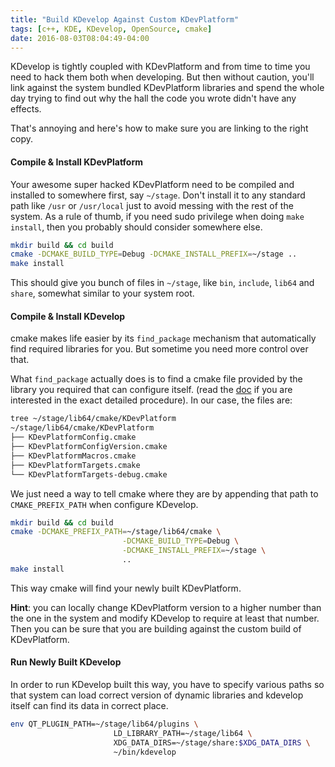 ```yaml
---
title: "Build KDevelop Against Custom KDevPlatform"
tags: [c++, KDE, KDevelop, OpenSource, cmake]
date: 2016-08-03T08:04:49-04:00
---
```


KDevelop is tightly coupled with KDevPlatform and from time to time you need to hack them both when developing. But then without caution, you'll link against the system bundled KDevPlatform libraries and spend the whole day trying to find out why the hall the code you wrote didn't have any effects.

That's annoying and here's how to make sure you are linking to the right copy.

#### Compile & Install KDevPlatform
Your awesome super hacked KDevPlatform need to be compiled and installed to somewhere first, say `~/stage`. Don't install it to any standard path like `/usr` or `/usr/local` just to avoid messing with the rest of the system. As a rule of thumb, if you need sudo privilege when doing `make install`, then you probably should consider somewhere else.

```bash preset=shell
mkdir build && cd build
cmake -DCMAKE_BUILD_TYPE=Debug -DCMAKE_INSTALL_PREFIX=~/stage ..
make install
```

This should give you bunch of files in `~/stage`, like `bin`, `include`, `lib64` and `share`, somewhat similar to your system root.

#### Compile & Install KDevelop
cmake makes life easier by its `find_package` mechanism that automatically find required libraries for you. But sometime you need more control over that.

What `find_package` actually does is to find a cmake file provided by the library you required that can configure itself. (read the [doc](https://cmake.org/cmake/help/latest/command/find_package.html) if you are interested in the exact detailed procedure). In our case, the files are:

```bash preset=shell output=2-7
tree ~/stage/lib64/cmake/KDevPlatform
~/stage/lib64/cmake/KDevPlatform
├── KDevPlatformConfig.cmake
├── KDevPlatformConfigVersion.cmake
├── KDevPlatformMacros.cmake
├── KDevPlatformTargets.cmake
└── KDevPlatformTargets-debug.cmake
```

We just need a way to tell cmake where they are by appending that path to `CMAKE_PREFIX_PATH` when configure KDevelop.

```bash preset=shell output=2-5
mkdir build && cd build
cmake -DCMAKE_PREFIX_PATH=~/stage/lib64/cmake \
                         -DCMAKE_BUILD_TYPE=Debug \
                         -DCMAKE_INSTALL_PREFIX=~/stage \
                         ..
make install
```

This way cmake will find your newly built KDevPlatform.

__Hint__: you can locally change KDevPlatform version to a higher number than the one in the system and modify KDevelop to require at least that number. Then you can be sure that you are building against the custom build of KDevPlatform.

#### Run Newly Built KDevelop
In order to run KDevelop built this way, you have to specify various paths so that system can load correct version of dynamic libraries and kdevelop itself can find its data in correct place.

```bash preset=shell output=2-4
env QT_PLUGIN_PATH=~/stage/lib64/plugins \
                       LD_LIBRARY_PATH=~/stage/lib64 \
                       XDG_DATA_DIRS=~/stage/share:$XDG_DATA_DIRS \
                       ~/bin/kdevelop
```
